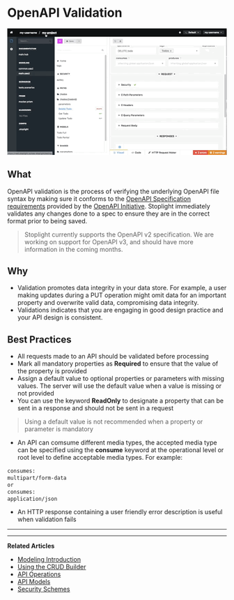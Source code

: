 # OpenAPI Validation

![](../../assets/gifs/file-validation-oas-spec.gif)

## What
OpenAPI validation is the process of verifying the underlying OpenAPI file syntax by making sure it conforms to the [OpenAPI Specification requirements](https://github.com/OAI/OpenAPI-Specification#the-openapi-specification) provided by the [OpenAPI Initiative](https://www.openapis.org/). Stoplight immediately validates any changes done to a spec to ensure they are in the correct format prior to being saved.

> Stoplight currently supports the OpenAPI v2 specification. We are working on support for OpenAPI v3, and should have more information in the coming months.

## Why 
- Validation promotes data integrity in your data store. For example, a user making updates during a PUT operation might omit data for an important property and overwrite valid data, compromising data integrity. 
- Validations indicates that you are engaging in good design practice and your API design is consistent. 

## Best Practices 
- All requests made to an API should be validated before processing
- Mark all mandatory properties as **Required** to ensure that the value of the property is provided 
- Assign a default value to optional properties or parameters with missing values. The server will use the default value when a value is missing or not provided 
- You can use the keyword **ReadOnly** to designate a property that can be sent in a response and should not be sent in a request

> Using a default value is not recommended when a property or parameter is mandatory

- An API can comsume different media types, the accepted media type can be specified using the **consume** keyword at the operational level or root level to define acceptable media types. For example: 

```
consumes: 
multipart/form-data
or
consumes:
application/json
```
- An HTTP response containing a user friendly error description is useful when validation fails
***

---
**Related Articles**
- [Modeling Introduction](/modeling/introduction)
- [Using the CRUD Builder](/modeling/modeling-with-openapi/using-the-crud-builder)
- [API Operations](/modeling/modeling-with-openapi/api-operations)
- [API Models](/modeling/modeling-with-openapi/api-models)
- [Security Schemes](/modeling/modeling-with-openapi/security-schemes)

